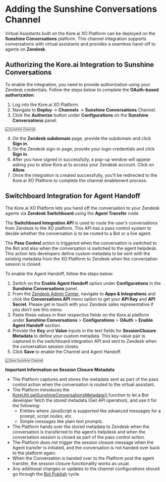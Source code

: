 # Adding the Sunshine Conversations Channel

Virtual Assistants built on the Kore.ai XO Platform can be deployed on the **Sunshine Conversations** platform. This channel integration supports conversations with virtual assistants and provides a seamless hand-off to agents on **Zendesk**.


## Authorizing the Kore.ai Integration to Sunshine Conversations

To enable the integration, you need to provide authorization using your Zendesk credentials. Follow the steps below to complete the **OAuth-based authorization**:

1. Log into the Kore.ai XO Platform.
2. Navigate to **Deploy** → **Channels** → **Sunshine Conversations** Channel.
3. Click the **Authorize** button under **Configurations** on the **Sunshine Conversations** panel.

<img src="../images/Sunshine-1.png" alt="Sunshine Channel" title="Sunshine Channel" style="border: 1px solid gray; zoom:70%;">

4. On the **Zendesk subdomain** page, provide the subdomain and click **Sign in**.
5. On the Zendesk sign-in page, provide your login credentials and click **Sign in**.
6. After you have signed in successfully, a pop-up window will appear asking you to allow Kore.ai to access your Zendesk account. Click on **Allow**.
7. Once the integration is created successfully, you’ll be redirected to the Kore.ai XO Platform to complete the channel enablement process.


## Switchboard Integration for Agent Handoff

The Kore.ai XO Platform lets you hand off the conversation to your Zendesk agents via **Zendesk Switchboard** using the **Agent Transfer** node.

The **Switchboard Integration API** is used to route the user’s conversations from Zendesk to the XO platform. This API has a pass control system to decide whether the conversation is to be routed to a Bot or a live agent.

The **Pass Control** action is triggered when the conversation is switched to the Bot and also when the conversation is switched to the agent helpdesk. This action lets developers define custom metadata to be sent with the existing metadata from the XO Platform to Zendesk when the conversation session is closed.

To enable the Agent Handoff, follow the steps below:


1. Switch on the **Enable Agent Handoff** option under **Configurations** in the **Sunshine Conversations** panel.
2. From the [Zendesk Admin Center,](https://support.zendesk.com/hc/en-us/articles/4581766374554#topic_hfg_dyz_1hb) navigate to **Apps & Integrations** and click the **Conversations API** menu option to get your **API Key** and **API Secret**. Please get in touch with your Zendesk sales representative if you don’t see this menu.
3. Paste these values in their respective fields on the Kore.ai platform under **Sunshine Conversations** > **Configurations** > **OAuth** > **Enable Agent Handoff** section.
4. Provide the **Key** and **Value** inputs in the text fields for **SessionClosure Metadata** to define your custom metadata. This key-value pair is captured in the switchboard integration API and sent to Zendesk when the conversation session closes.
5. Click **Save** to enable the Channel and Agent Handoff.
<img src="../images/Sunshine-2.png" alt="Save Sunshine Channel" title="Save Sunshine Channel" style="border: 1px solid gray; zoom:70%;">


**Important Information on Session Closure Metadata**


* The Platform captures and stores the metadata sent as part of the pass control action when the conversation is routed to the virtual assistant.
*  The Platform introduces the [KoreUtil.getSunshineConversationsMetadata() ](https://developer.kore.ai/docs/bots/advanced-topics/koreutil-libraries/#koreUtilgetSunshineConversationsMetadata)function to let a Bot developer fetch the stored metadata (Get API operation), and use it for the following:
    * Entities where JavaScript is supported like advanced messages for a prompt, script nodes, etc.
    * Simple messages like plain text prompts.
*  The Platform hands over the stored metadata to Zendesk when the conversation is transferred to the agent’s helpdesk and when the conversation session is closed as part of the pass control action.
* The Platform does not trigger the session closure message when the Agent transfer is initiated, and the conversation is not handed over back to the platform again.
*  When the Conversation is handed over to the Platform post the agent transfer, the session closure functionality works as usual.
*  Any additional changes or updates to the channel configurations should go through the [Bot Publish](https://developer.kore.ai/docs/bots/publish/publishing-bot/) cycle.
